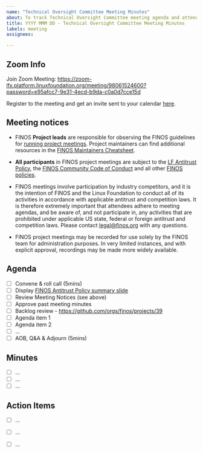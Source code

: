 ```yaml
---
name: "Technical Oversight Committee Meeting Minutes"
about: To track Technical Oversight Committee meeting agenda and attendance
title: YYYY MMM DD - Technical Oversight Committee Meeting Minutes
labels: meeting
assignees: 

---
```


## Zoom Info
Join Zoom Meeting:
https://zoom-lfx.platform.linuxfoundation.org/meeting/98061524600?password=e95afcc7-9e31-4ecd-b9da-c0a0d7cce15d

Register to the meeting and get an invite sent to your calendar [here](https://zoom-lfx.platform.linuxfoundation.org/meeting/98061524600?password=e95afcc7-9e31-4ecd-b9da-c0a0d7cce15d&invite=true).

## Meeting notices
- FINOS **Project leads** are responsible for observing the FINOS guidelines for [running project meetings](https://community.finos.org/docs/governance/meeting-procedures/). Project maintainers can find additional resources in the [FINOS Maintainers Cheatsheet](https://community.finos.org/docs/finos-maintainers-cheatsheet).

- **All participants** in FINOS project meetings are subject to the [LF Antitrust Policy](https://www.linuxfoundation.org/antitrust-policy/), the [FINOS Community Code of Conduct](https://community.finos.org/docs/governance/code-of-conduct) and all other [FINOS policies](https://community.finos.org/docs/governance/#policies). 

- FINOS meetings involve participation by industry competitors, and it is the intention of FINOS and the Linux Foundation to conduct all of its activities in accordance with applicable antitrust and competition laws. It is therefore extremely important that attendees adhere to meeting agendas, and be aware of, and not participate in, any activities that are prohibited under applicable US state, federal or foreign antitrust and competition laws. Please contact legal@finos.org with any questions.

- FINOS project meetings may be recorded for use solely by the FINOS team for administration purposes. In very limited instances, and with explicit approval, recordings may be made more widely available.

## Agenda
- [ ] Convene & roll call (5mins)
- [ ] Display [FINOS Antitrust Policy summary slide](https://community.finos.org/Compliance-Slides/Antitrust-Compliance-Slide.pdf) 
- [ ] Review Meeting Notices (see above)
- [ ] Approve past meeting minutes
- [ ] Backlog review - https://github.com/orgs/finos/projects/39
- [ ] Agenda item 1
- [ ] Agenda item 2
- [ ] ...
- [ ] AOB, Q&A & Adjourn (5mins)

## Minutes
- [ ] ...
- [ ] ...
- [ ] ...

## Action Items
- [ ] ...
- [ ] ...
- [ ] ...


